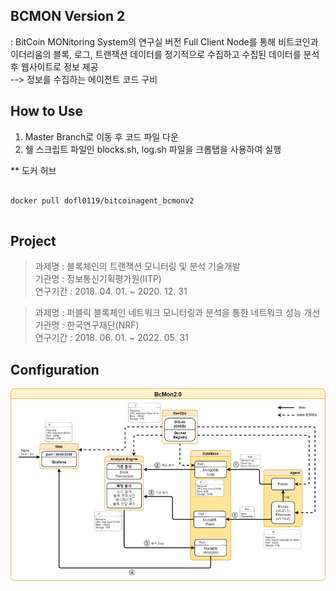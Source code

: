 ## BCMON Version 2
: BitCoin MONitoring System의 연구실 버전
Full Client Node를 통해 비트코인과 이더리움의 블록, 로그, 트랜잭션 데이터를 정기적으로 수집하고 수집된 데이터를 분석 후 웹사이트로 정보 제공   
--> 정보를 수집하는 에이전트 코드 구비

## How to Use
1. Master Branch로 이동 후 코드 파일 다운
2. 쉘 스크립트 파일인 blocks.sh, log.sh 파일을 크롭탭을 사용하여 실행

** 도커 허브   
<pre>
<code>
docker pull dofl0119/bitcoinagent_bcmonv2
</code>
</pre>


## Project
> 과제명 : 블록체인의 트랜잭션 모니터링 및 분석 기술개발   
> 기관명 : 정보통신기획평가원(IITP)   
> 연구기간 : 2018. 04. 01. ~ 2020. 12. 31   

> 과제명 : 퍼블릭 블록체인 네트워크 모니터링과 분석을 통한 네트워크 성능 개선   
> 기관명 : 한국연구재단(NRF)   
> 연구기간 : 2018. 06. 01. ~ 2022. 05. 31   


## Configuration
<img src="bcmon.png"></img>

